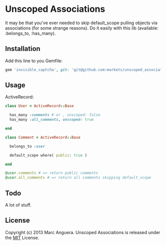 Unscoped Associations
=====================
It may be that you've ever needed to skip default_scope pulling objects via associations (for some strange reasons).
Do it easily with this lib (available: :belongs_to, :has_many).

## Installation
Add this line to you Gemfile:

```ruby
gem 'invisible_captcha', git: 'git@github.com:markets/unscoped_associations.git'
```

## Usage
ActiveRecord:

```ruby
class User < ActiveRecord::Base

  has_many :comments # or , unscoped: false
  has_many :all_comments, unscoped: true

end

class Comment < ActiveRecord::Base

  belongs_to :user

  default_scope where( public: true )

end

@user.comments # => return public comments
@user.all_comments # => return all comments skipping default_scope

```

## Todo
A lot of stuff.

## License
Copyright (c) 2013 Marc Anguera. Unscoped Associations is released under the [MIT](http://opensource.org/licenses/MIT) License.
